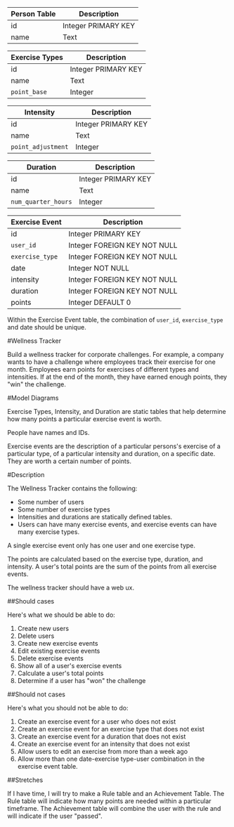Person Table  | Description
------------- | ---------------------------                                        
id            |  Integer PRIMARY KEY                                        
name          |  Text


Exercise Types | Description
-------------- | ------------
id             | Integer PRIMARY KEY
name           | Text
`point_base`   | Integer


Intensity           | Description
------------------  | ----------------
id                  | Integer PRIMARY KEY
name              | Text
`point_adjustment`  | Integer                     


Duration            | Description
------------------- | ------------------
id                  | Integer PRIMARY KEY
name                | Text
`num_quarter_hours` | Integer


Exercise Event      | Description
------------------- | -------------------
id                  | Integer PRIMARY KEY
`user_id`           | Integer FOREIGN KEY NOT NULL
`exercise_type`     | Integer FOREIGN KEY NOT NULL
date                | Integer NOT NULL
intensity           | Integer FOREIGN KEY NOT NULL
duration            | Integer FOREIGN KEY NOT NULL
points              | Integer DEFAULT 0

Within the Exercise Event table, the combination of `user_id`, `exercise_type` and date should be unique.


#Wellness Tracker

Build a wellness tracker for corporate challenges.  For example, a company wants to have a challenge where employees track their exercise for one month.  Employees earn points for exercises of different types and intensities.  If at the end of the month, they have earned enough points, they "win" the challenge.


#Model Diagrams

Exercise Types, Intensity, and Duration are static tables that help determine how many points a particular exercise event is worth.

People have names and IDs.

Exercise events are the description of a particular persons's exercise of a particular type, of a particular intensity and duration, on a specific date.  They are worth a certain number of points.


#Description

The Wellness Tracker contains the following:

 - Some number of users
 - Some number of exercise types
 - Intensities and durations are statically defined tables.
 - Users can have many exercise events, and exercise events can have many exercise types.  
 
A single exercise event only has one user and one exercise type.

The points are calculated based on the exercise type, duration, and intensity.  A user's total points are the sum of the points from all exercise events.  

The wellness tracker should have a web ux.

##Should cases

Here's what we should be able to do:

  1. Create new users
  2. Delete users
  3. Create new exercise events
  4. Edit existing exercise events
  5. Delete exercise events
  6. Show all of a user's exercise events
  7. Calculate a user's total points
  8. Determine if a user has "won" the challenge
  
##Should not cases

Here's what you should not be able to do:

  1. Create an exercise event for a user who does not exist
  2. Create an exercise event for an exercise type that does not exist
  3. Create an exercise event for a duration that does not exist
  4. Create an exercise event for an intensity that does not exist
  5. Allow users to edit an exercise from more than a week ago
  6. Allow more than one date-exercise type-user combination in the exercise event table.

##Stretches

If I have time, I will try to make a Rule table and an Achievement Table.  The Rule table will indicate how many points are needed within a particular timeframe.  The Achievement table will combine the user with the rule and will indicate if the user "passed".
